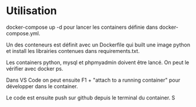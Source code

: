 # Utilisation

docker-compose up -d pour lancer les containers définie dans docker-compose.yml. 

Un des conteneurs est définit avec un Dockerfile qui built une image python et install les librairies contenues dans requirements.txt.


Les containers python, mysql et phpmyadmin doivent être lancé. On peut le vérifier avec docker ps.


Dans VS Code on peut ensuite F1 + "attach to a running container" pour développer dans le container.


Le code est ensuite push sur github depuis le terminal du container. S